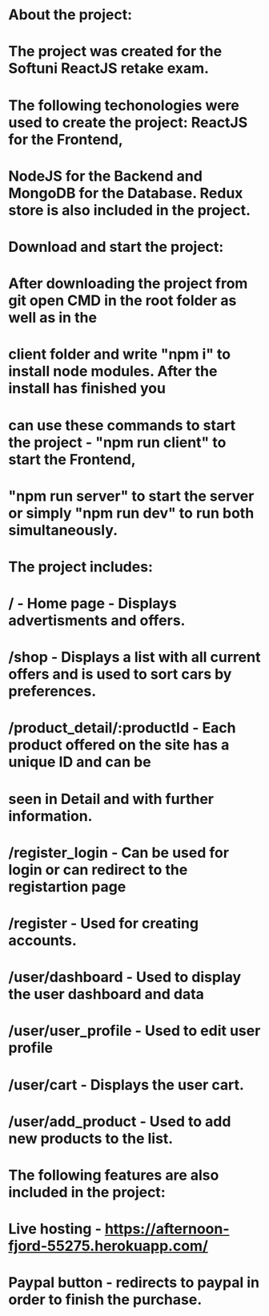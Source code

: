 # About the project:

# The project was created for the Softuni ReactJS retake exam.
# The following techonologies were used to create the project: ReactJS for the Frontend,
# NodeJS for the Backend and MongoDB for the Database. Redux store is also included in the project.

# Download and start the project: 

# After downloading the project from git open CMD in the root folder as well as in the
# client folder and write "npm i" to install node modules. After the install has finished you
# can use these commands to start the project - "npm run client" to start the Frontend,
# "npm run server" to start the server or simply "npm run dev" to run both simultaneously.

# The project includes: 

# / - Home page - Displays advertisments and offers.
# /shop - Displays a list with all current offers and is used to sort cars by preferences.
# /product_detail/:productId - Each product offered on the site has a unique ID and can be 
# seen in Detail and with further information.
# /register_login - Can be used for login or can redirect to the registartion page 
# /register - Used for creating accounts.
# /user/dashboard - Used to display the user dashboard and data
# /user/user_profile - Used to edit user profile
# /user/cart - Displays the user cart.
# /user/add_product - Used to add new products to the list.

# The following features are also included in the project:

# Live hosting - https://afternoon-fjord-55275.herokuapp.com/
# Paypal button - redirects to paypal in order to finish the purchase.
